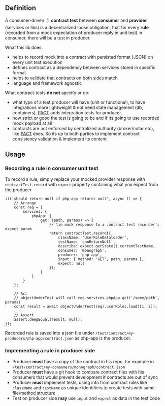 ## Definition
A consumer-driven 🖇️ **contract test** between **consumer** and **provider** (services or libs) is a decentralized loose obligation,
that for every **rule** (recorded from a mock expectation of producer reply in unit test) in consumer, there will be a test in producer.

What this lib does:
- helps to record mock into a contract with persisted format (JSON) on every unit test execution
- defines contract as a dependency between services stored in specific format
- helps to validate that contracts on both sides match
- language and framework agnostic

What contract-tests **do not** specify or do:
- what type of a test producer will have (unit or functional), to have integrations more lightweight & not need state management (db, containers), [PACT](https://docs.pact.io/) adds integration tests for producer.
- how strict or good the test is going to be and if its going to use recorded mock payload at all
- contracts are not enforced by centralized authority (broker/notar etc), like [PACT](https://docs.pact.io/) does. So its up to both parties to implement contract consistency validation & implement its content

## Usage

### Recording a rule in consumer unit test
To record a rule, simply replace your mocked provider response with `contractTest.record` with `expect` property containing what you expect from the producer
```
it('should return null if php-app returns null', async () => {
	// Arrange
	const req = {
		services: {
			phpApp: {
				get: (path, params) => {
					// tie mock response to a contract test recorder's expect param
					return contractTest.record({
						className: 'UserRoleDataloader',
						testName: `canReturnNull`,
						describe: expect.getState().currentTestName,
						consumer: 'monograph',
						producer: 'php-app',
						input: { method: 'GET', path, params },
						expect: null
					});
				}
			}
		}
	};

	// Act
	// objectUnderTest will call req.services.phpApp.get('/some/path', params)
	const result = await objectUnderTest(req).userRoles.load([1, 2]);

	// Assert
	assert.deepEqual(result, null);
});
```

Recorded rule is saved into a json file under `/test/contract/my-producers/php-app/contract.json` as php-app is the producer.

### Implementing a rule in producer side
- Producer **must** have a copy of the contract in his repo, for example in `/test/contract/my-consumers/monograph/contract.json`
- Producer **must** have a git hook to compare contract files with his consumers that would prevent development if contracts are out of sync
- Producer **must** implement tests, using info from contract rules like `className` and `testName` as unique identifiers to create tests with same file/method structure
- Test on producer side **may** use `input` and `expect` as data in the test code
